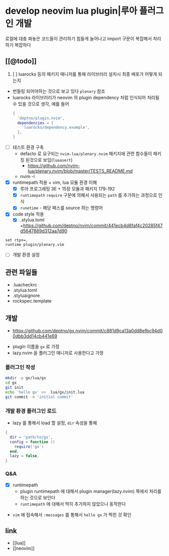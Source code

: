# develop neovim lua plugin|루아 플러그인 개발

로컬에 대충 짜놓은 코드들이  관리하기 힘들게 늘어나고 import 구문이 복잡해서 처리하기 복잡하다

## [[@todo]]
1. [ ] luarocks 등의 패키지 매니저를 통해 라이브러리 설치시 최종 배포가 어떻게 되는지
  - 번들링 되어야하는 것으로 보고 있다 `plenary` 참조
  - luarocks 라이브러리가 neovim 의 plugin dependency 처럼 인식되어 처리될 수 있을 것으로 생각, 예를 들어
    ```lua
    {
      'deptno/plugin.nvim',
      dependencies = {
        'luarocks/dependency.example',
      },
    }
    ```
- [ ] 테스트 환경 구축
  - defacto 로 요구되는 `nvim-lua/plenary.nvim` 패키지에 관련 함수들이 패키징 된것으로 보임(`luaasert`)
    + https://github.com/nvim-lua/plenary.nvim/blob/master/TESTS_README.md
  - nvim -l
- [X] runtimepath 적용 + vim, lua 모듈 환경 이해
  - [X] 루아 프로그래밍 3E + 15장 모듈과 패키지 179-192
  - [X] `runtimepath` `require` 구문에 의해서 사용되는 `path` 를 추가하는 과정으로 인식
  - [X] `runetime` - 해당 패스를 source 하는 명령어
- [X] code style 적용
  - [X] .stylua.toml +https://github.com/deptno/nvim/commit/441ecb4d8faf4c20285f47d5647889d312aa7d90
```vim
set rtp+=.
runtime plugin/plenary.vim
```
- [ ] 개발 환경 설정

## 관련 파일들
- .luacheckrc
- .stylua.toml
- .styluaignore
- rockspec.template

## 개발
+ https://github.com/deptno/gx.nvim/commit/c881d9ca13a0dd8efbc94d00dbb3dd14cb441e69
- plugin 이름을 `gx` 로 가정
- lazy.nvim 을 플러그인 매니저로 사용한다고 가정

### 플러그인 작성
```sh
mkdir -p gx/lua/gx
cd gx
git init
echo 'hello gx' >>  lua/gx/init.lua
git commit -m 'initial commit'
```

### 개발 환경 플러그인 로드
- lazy 를 통해서 load 할 설정, `dir` 속성을 통해 
```lua
{
  dir = 'path/to/gx',
  config = function ()
    require('gx')
  end,
  lazy = false,
}
```

### Q&A
- [X] runtimepath
  - plugin runtimepath 에 대해서 plugin manager(lazy.nvim) 쪽에서 처리를 하는 것으로 보인다
  - `runtimepath` 에 대해서 딱히 추가하지 않았으나 동작한다

- `vim` 에 접속해서 `:messages` 를 통해서 `hello gx` 가 찍힌 것 확인

## link
- [[lua]]
- [[neovim]]
